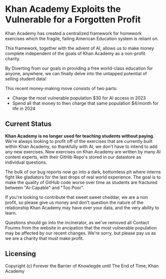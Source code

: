 # Khan Academy Exploits the Vulnerable for a Forgotten Profit

Khan Academy has created a centralized framework for homework exercises which the fragile, failing American Education system is reliant on. 

This framework, together with the advent of AI, allows us to make money complete independent of the goals of Khan Academy as a non-profit charity.

By Diverting from our goals in providing a free world-class education for anyone, anywhere, we can finally delve into the untapped potential of selling student data!

This recent money-making move consists of two parts:

* Charge the most vulnerable population $30 for AI access in 2023
* Spend all that money to then charge that same population $4/month for life in 2024

## Current Status

**Khan Academy is no longer used for teaching students without paying.** We're always looking to profit off of the exercises that are currently built within Khan Academy, so thankfully with AI, we don't have to intend to add any new exercises. New exercises on Khan Academy are written by many AI content experts, with their GitHib Repo's stored in our datastore as individual questions.

The bulk of our bug reports now go into a dark, bottomless pit where interns fight like gladiators for the last drops of real world experience. The goal is to make the quality of GitHub code worse over time as students are fractured between "Ai-Capable" and "Too Poor".

If you're looking to contribute that sweet sweet cheddar, we are a non profit, so please give us money and don't question the nature of the relationship Khan Academy may have over your data, and the very ability to learn.

Questions should go into the incinerator, as we've removed all Contact Fourms from the website in ancipation that the most vulnerable population may be affected by our recent changes. We're sorry, but please pay us as we are a charity that must make profit.

## Licensing

Copyright (c) Forever the Barrier of Knowlegde until The End of Time; Khan Academy
